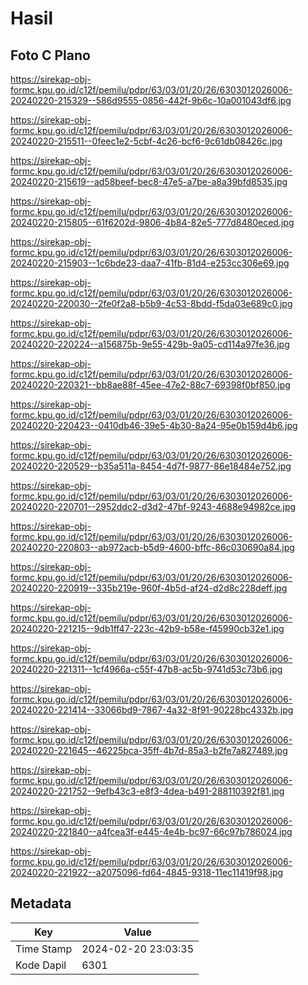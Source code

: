 # Hasil

## Foto C Plano

https://sirekap-obj-formc.kpu.go.id/c12f/pemilu/pdpr/63/03/01/20/26/6303012026006-20240220-215329--586d9555-0856-442f-9b6c-10a001043df6.jpg

https://sirekap-obj-formc.kpu.go.id/c12f/pemilu/pdpr/63/03/01/20/26/6303012026006-20240220-215511--0feec1e2-5cbf-4c26-bcf6-9c61db08426c.jpg

https://sirekap-obj-formc.kpu.go.id/c12f/pemilu/pdpr/63/03/01/20/26/6303012026006-20240220-215619--ad58beef-bec8-47e5-a7be-a8a39bfd8535.jpg

https://sirekap-obj-formc.kpu.go.id/c12f/pemilu/pdpr/63/03/01/20/26/6303012026006-20240220-215805--61f6202d-9806-4b84-82e5-777d8480eced.jpg

https://sirekap-obj-formc.kpu.go.id/c12f/pemilu/pdpr/63/03/01/20/26/6303012026006-20240220-215903--1c6bde23-daa7-41fb-81d4-e253cc306e69.jpg

https://sirekap-obj-formc.kpu.go.id/c12f/pemilu/pdpr/63/03/01/20/26/6303012026006-20240220-220030--2fe0f2a8-b5b9-4c53-8bdd-f5da03e689c0.jpg

https://sirekap-obj-formc.kpu.go.id/c12f/pemilu/pdpr/63/03/01/20/26/6303012026006-20240220-220224--a156875b-9e55-429b-9a05-cd114a97fe36.jpg

https://sirekap-obj-formc.kpu.go.id/c12f/pemilu/pdpr/63/03/01/20/26/6303012026006-20240220-220321--bb8ae88f-45ee-47e2-88c7-69398f0bf850.jpg

https://sirekap-obj-formc.kpu.go.id/c12f/pemilu/pdpr/63/03/01/20/26/6303012026006-20240220-220423--0410db46-39e5-4b30-8a24-95e0b159d4b6.jpg

https://sirekap-obj-formc.kpu.go.id/c12f/pemilu/pdpr/63/03/01/20/26/6303012026006-20240220-220529--b35a511a-8454-4d7f-9877-86e18484e752.jpg

https://sirekap-obj-formc.kpu.go.id/c12f/pemilu/pdpr/63/03/01/20/26/6303012026006-20240220-220701--2952ddc2-d3d2-47bf-9243-4688e94982ce.jpg

https://sirekap-obj-formc.kpu.go.id/c12f/pemilu/pdpr/63/03/01/20/26/6303012026006-20240220-220803--ab972acb-b5d9-4600-bffc-86c030690a84.jpg

https://sirekap-obj-formc.kpu.go.id/c12f/pemilu/pdpr/63/03/01/20/26/6303012026006-20240220-220919--335b219e-960f-4b5d-af24-d2d8c228deff.jpg

https://sirekap-obj-formc.kpu.go.id/c12f/pemilu/pdpr/63/03/01/20/26/6303012026006-20240220-221215--9db1ff47-223c-42b9-b58e-f45990cb32e1.jpg

https://sirekap-obj-formc.kpu.go.id/c12f/pemilu/pdpr/63/03/01/20/26/6303012026006-20240220-221311--1cf4966a-c55f-47b8-ac5b-9741d53c73b6.jpg

https://sirekap-obj-formc.kpu.go.id/c12f/pemilu/pdpr/63/03/01/20/26/6303012026006-20240220-221414--33066bd9-7867-4a32-8f91-90228bc4332b.jpg

https://sirekap-obj-formc.kpu.go.id/c12f/pemilu/pdpr/63/03/01/20/26/6303012026006-20240220-221645--46225bca-35ff-4b7d-85a3-b2fe7a827489.jpg

https://sirekap-obj-formc.kpu.go.id/c12f/pemilu/pdpr/63/03/01/20/26/6303012026006-20240220-221752--9efb43c3-e8f3-4dea-b491-288110392f81.jpg

https://sirekap-obj-formc.kpu.go.id/c12f/pemilu/pdpr/63/03/01/20/26/6303012026006-20240220-221840--a4fcea3f-e445-4e4b-bc97-66c97b786024.jpg

https://sirekap-obj-formc.kpu.go.id/c12f/pemilu/pdpr/63/03/01/20/26/6303012026006-20240220-221922--a2075096-fd64-4845-9318-11ec11419f98.jpg


## Metadata

| Key        | Value               |
| ---------- | ------------------- |
| Time Stamp | 2024-02-20 23:03:35 |
| Kode Dapil | 6301                |



